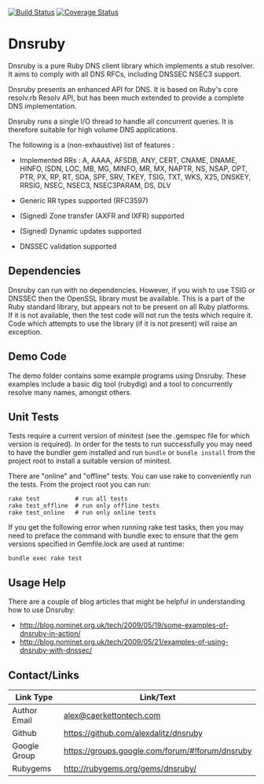 [![Build Status](https://travis-ci.org/alexdalitz/dnsruby.svg?branch=master)](https://travis-ci.org/alexdalitz/dnsruby)
[![Coverage Status](https://img.shields.io/coveralls/alexdalitz/dnsruby.svg)](https://coveralls.io/r/alexdalitz/dnsruby?branch=master)

Dnsruby
=======

Dnsruby is a pure Ruby DNS client library which implements a
stub resolver. It aims to comply with all DNS RFCs, including
DNSSEC NSEC3 support.

Dnsruby presents an enhanced API for DNS. It is based on Ruby's core
resolv.rb Resolv API, but has been much extended to provide a
complete DNS implementation.

Dnsruby runs a single I/O thread to handle all concurrent
queries. It is therefore suitable for high volume DNS applications.

The following is a (non-exhaustive) list of features :

- Implemented RRs :  A, AAAA, AFSDB, ANY, CERT, CNAME, DNAME,
     HINFO, ISDN, LOC, MB, MG, MINFO, MR, MX, NAPTR, NS, NSAP,
     OPT, PTR, PX, RP, RT, SOA, SPF, SRV, TKEY, TSIG, TXT, WKS,
     X25, DNSKEY, RRSIG, NSEC, NSEC3, NSEC3PARAM, DS, DLV

- Generic RR types supported (RFC3597)

- (Signed) Zone transfer (AXFR and IXFR) supported

- (Signed) Dynamic updates supported

- DNSSEC validation supported

Dependencies
------------

Dnsruby can run with no dependencies. However, if you wish to
use TSIG or DNSSEC then the OpenSSL library must be available.
This is a part of the Ruby standard library, but appears not to
be present on all Ruby platforms. If it is not available, then
the test code will not run the tests which require it. Code which
attempts to use the library (if it is not present) will raise an
exception.

Demo Code
---------

The demo folder contains some example programs using Dnsruby.
These examples include a basic dig tool (rubydig) and a tool to
concurrently resolve many names, amongst others.

Unit Tests
----------

Tests require a current version of minitest (see the .gemspec file
for which version is required).  In order for the tests to run
successfully you may need to have the bundler gem installed and
run `bundle` or `bundle install` from the project root to install
a suitable version of minitest.

There are "online" and "offline" tests.  You can use rake to
conveniently run the tests.  From the project root you can run:
```
rake test          # run all tests
rake test_offline  # run only offline tests
rake test_online   # run only online tests
```
If you get the following error when running rake test tasks,
then you may need to preface the command with bundle exec to
ensure that the gem versions specified in Gemfile.lock are used
at runtime:

```
bundle exec rake test
```

Usage Help
----------

There are a couple of blog articles that might be helpful
in understanding how to use Dnsruby:

* http://blog.nominet.org.uk/tech/2009/05/19/some-examples-of-dnsruby-in-action/
* http://blog.nominet.org.uk/tech/2009/05/21/examples-of-using-dnsruby-with-dnssec/


Contact/Links
-------

| Link Type | Link/Text |
|-----|-----
| Author Email | alex@caerkettontech.com |
| Github | https://github.com/alexdalitz/dnsruby |
| Google Group | https://groups.google.com/forum/#!forum/dnsruby |
| Rubygems | http://rubygems.org/gems/dnsruby/ |
